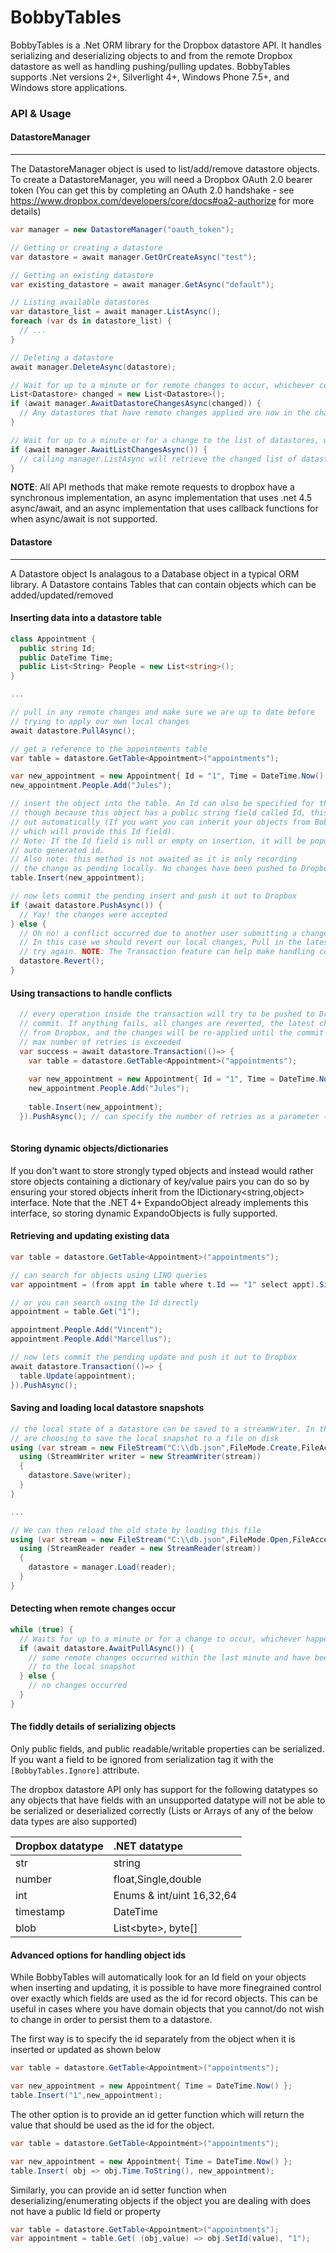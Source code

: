BobbyTables
===========

BobbyTables is a .Net ORM library for the Dropbox datastore API. It handles serializing and deserializing objects to and from the remote Dropbox datastore as well as handling pushing/pulling updates. BobbyTables supports .Net versions 2+, Silverlight 4+, Windows Phone 7.5+, and Windows store applications.

### API & Usage

#### DatastoreManager
---------------------
The DatastoreManager object is used to list/add/remove datastore objects. To create a DatastoreManager, you will need a Dropbox OAuth 2.0 bearer token (You can get this by completing an OAuth 2.0 handshake - see https://www.dropbox.com/developers/core/docs#oa2-authorize for more details)

```c#
var manager = new DatastoreManager("oauth_token");

// Getting or creating a datastore
var datastore = await manager.GetOrCreateAsync("test");

// Getting an existing datastore
var existing_datastore = await manager.GetAsync("default");

// Listing available datastores
var datastore_list = await manager.ListAsync();
foreach (var ds in datastore_list) {
  // ...
}

// Deleting a datastore
await manager.DeleteAsync(datastore);

// Wait for up to a minute or for remote changes to occur, whichever comes first
List<Datastore> changed = new List<Datastore>();
if (await manager.AwaitDatastoreChangesAsync(changed)) {
  // Any datastores that have remote changes applied are now in the changed list
}

// Wait for up to a minute or for a change to the list of datastores, whichever comes first
if (await manager.AwaitListChangesAsync()) {
  // calling manager.ListAsync will retrieve the changed list of datastores
}
```

__NOTE__: All API methods that make remote requests to dropbox have a synchronous implementation, an async implementation that uses .net 4.5 async/await, and an async implementation that uses callback functions for when async/await is not supported.

#### Datastore
--------------
A Datastore object Is analagous to a Database object in a typical ORM library. A Datastore contains Tables that can contain objects which can be added/updated/removed

#### Inserting data into a datastore table
```c#
class Appointment {
  public string Id;
  public DateTime Time;
  public List<String> People = new List<string>();
}

...

// pull in any remote changes and make sure we are up to date before
// trying to apply our own local changes
await datastore.PullAsync();

// get a reference to the appointments table
var table = datastore.GetTable<Appointment>("appointments");

var new_appointment = new Appointment{ Id = "1", Time = DateTime.Now() };
new_appointment.People.Add("Jules");

// insert the object into the table. An Id can also be specified for this method
// though because this object has a public string field called Id, this is worked
// out automatically (If you want you can inherit your objects from BobbyTables.Record
// which will provide this Id field). 
// Note: If the Id field is null or empty on insertion, it will be populated with an 
// auto generated id.
// Also note: this method is not awaited as it is only recording
// the change as pending locally. No changes have been pushed to Dropbox yet.
table.Insert(new_appointment);

// now lets commit the pending insert and push it out to Dropbox
if (await datastore.PushAsync()) {
  // Yay! the changes were accepted
} else {
  // Oh no! a conflict occurred due to another user submitting a change concurrently.
  // In this case we should revert our local changes, Pull in the latest changes and
  // try again. NOTE: The Transaction feature can help make handling conflicts easier.
  datastore.Revert();
}
```

#### Using transactions to handle conflicts
```c#
  // every operation inside the transaction will try to be pushed to Dropbox in a single
  // commit. If anything fails, all changes are reverted, the latest changes are pulled
  // from Dropbox, and the changes will be re-applied until the commit succeeds, or the 
  // max number of retries is exceeded
  var success = await datastore.Transaction(()=> {
    var table = datastore.GetTable<Appointment>("appointments");
    
    var new_appointment = new Appointment{ Id = "1", Time = DateTime.Now() };
    new_appointment.People.Add("Jules");
    
    table.Insert(new_appointment);
  }).PushAsync(); // can specify the number of retries as a parameter (default 1)
  
```

#### Storing dynamic objects/dictionaries
If you don't want to store strongly typed objects and instead would rather store objects containing a dictionary of key/value pairs you can do so by ensuring your stored objects inherit from the IDictionary&lt;string,object&gt; interface. Note that the .NET 4+ ExpandoObject already implements this interface, so storing dynamic ExpandoObjects is fully supported.

#### Retrieving and updating existing data
```c#
var table = datastore.GetTable<Appointment>("appointments");

// can search for objects using LINQ queries
var appointment = (from appt in table where t.Id == "1" select appt).SingleOrDefault();

// or you can search using the Id directly
appointment = table.Get("1");

appointment.People.Add("Vincent");
appointment.People.Add("Marcellus");

// now lets commit the pending update and push it out to Dropbox
await datastore.Transaction(()=> {
  table.Update(appointment);
}).PushAsync();
```

#### Saving and loading local datastore snapshots
```c#
// the local state of a datastore can be saved to a streamWriter. In this case we
// are choosing to save the local snapshot to a file on disk
using (var stream = new FileStream("C:\\db.json",FileMode.Create,FileAccess.Write)) {
  using (StreamWriter writer = new StreamWriter(stream))
  {
  	datastore.Save(writer);
  }
}

...

// We can then reload the old state by loading this file
using (var stream = new FileStream("C:\\db.json",FileMode.Open,FileAccess.Read)) {
  using (StreamReader reader = new StreamReader(stream))
  {
  	datastore = manager.Load(reader);
  }
}
```

#### Detecting when remote changes occur
```c#
while (true) {
  // Waits for up to a minute or for a change to occur, whichever happens first
  if (await datastore.AwaitPullAsync()) {
    // some remote changes occurred within the last minute and have been pulled in
    // to the local snapshot
  } else {
    // no changes occurred
  }
}
```

#### The fiddly details of serializing objects

Only public fields, and public readable/writable properties can be serialized. If you want a field to be ignored from serialization tag it with the <code>[BobbyTables.Ignore]</code> attribute.

The dropbox datastore API only has support for the following datatypes so any objects that have fields with an unsupported datatype will not be able to be serialized or deserialized correctly (Lists or Arrays of any of the below data types are also supported)

| Dropbox datatype | .NET datatype             |
|------------------|:--------------------------|
| str              | string                    |
| number           | float,Single,double       |
| int              | Enums & int/uint 16,32,64 |
| timestamp        | DateTime                  |
| blob             | List\<byte\>, byte[]      |


#### Advanced options for handling object ids

While BobbyTables will automatically look for an Id field on your objects when inserting and updating, it is possible to have more finegrained control over exactly which fields are used as the id for record objects. This can be useful in cases where you have domain objects that you cannot/do not wish to change in order to persist them to a datastore.

The first way is to specify the id separately from the object when it is inserted or updated as shown below
```c#
var table = datastore.GetTable<Appointment>("appointments");

var new_appointment = new Appointment{ Time = DateTime.Now() };
table.Insert("1",new_appointment);
```

The other option is to provide an id getter function which will return the value that should be used as the id for the object.
```c#
var table = datastore.GetTable<Appointment>("appointments");

var new_appointment = new Appointment{ Time = DateTime.Now() };
table.Insert( obj => obj.Time.ToString(), new_appointment);
```

Similarly, you can provide an id setter function when deserializing/enumerating objects if the object you are dealing with does not have a public
Id field or property
```c#
var table = datastore.GetTable<Appointment>("appointments");
var appointment = table.Get( (obj,value) => obj.SetId(value), "1");
```

